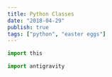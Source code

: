 ```yaml
---
title: Python Classes
date: "2018-04-29"
publish: true
tags: ["python", "easter eggs"]
---
```


```python
import this
```

```python
import antigravity
```